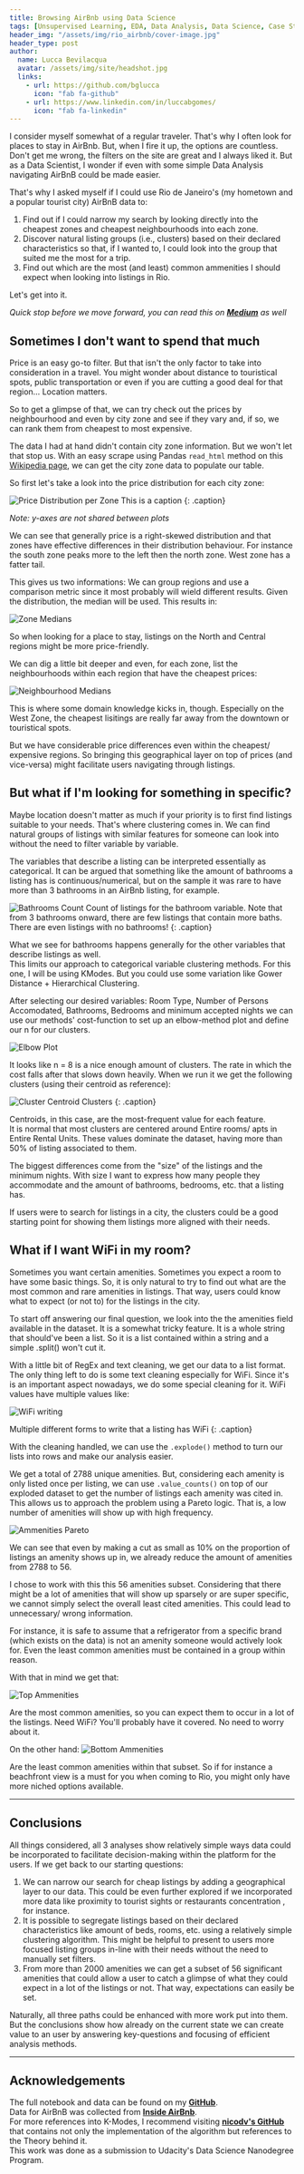 ```yaml
---
title: Browsing AirBnb using Data Science
tags: [Unsupervised Learning, EDA, Data Analysis, Data Science, Case Study]
header_img: "/assets/img/rio_airbnb/cover-image.jpg"
header_type: post
author:
  name: Lucca Bevilacqua
  avatar: /assets/img/site/headshot.jpg
  links:                
    - url: https://github.com/bglucca
      icon: "fab fa-github"
    - url: https://www.linkedin.com/in/luccabgomes/
      icon: "fab fa-linkedin"
---
```

I consider myself somewhat of a regular traveler. That's why I often look for places to stay in AirBnb. But, when I fire it up, the options are countless.
Don't get me wrong, the filters on the site are great and I always liked it. But as a Data Scientist, I wonder if even with some simple Data Analysis navigating AirBnB could be made easier.  

That's why I asked myself if I could use Rio de Janeiro's (my hometown and a popular tourist city) AirBnB data to:
1. Find out if I could narrow my search by looking directly into the cheapest zones and cheapest neighbourhoods into each zone.
2. Discover natural listing groups (i.e., clusters) based on their declared characteristics so that, if I wanted to, I could look into the group that suited me the most for a trip.
3. Find out which are the most (and least) common ammenities I should expect when looking into listings in Rio.

Let's get into it.

*Quick stop before we move forward, you can read this on [**Medium**](https://medium.com/@luccagomes/making-browsing-airbnb-easier-through-data-science-bf96e2a72e0c) as well*

## Sometimes I don't want to spend that much
Price is an easy go-to filter. But that isn't the only factor to take into consideration in a travel. You might wonder about distance to touristical spots, public transportation or even if you are cutting a good deal for that region… Location matters.

So to get a glimpse of that, we can try check out the prices by neighbourhood and even by city zone and see if they vary and, if so, we can rank them from cheapest to most expensive.  

The data I had at hand didn't contain city zone information. But we won't let that stop us. With an easy scrape using Pandas `read_html` method on this [Wikipedia page](https://pt.wikipedia.org/wiki/Lista_de_bairros_da_cidade_do_Rio_de_Janeiro), we can get the city zone data to populate our table. 

So first let's take a look into the price distribution for each city zone:

![Price Distribution per Zone](/assets/img/rio_airbnb/price-distribution-by-region.png)
This is a caption 
{: .caption}

*Note: y-axes are not shared between plots*

We can see that generally price is a right-skewed distribution and that zones have effective differences in their distribution behaviour. For instance the south zone peaks more to the left then the north zone. West zone has a fatter tail.

This gives us two informations: We can group regions and use a comparison metric since it most probably will wield different results. Given the distribution, the median will be used. This results in:  

![Zone Medians](/assets/img/rio_airbnb/price-median-by-zone.png)

So when looking for a place to stay, listings on the North and Central regions might be more price-friendly.  

We can dig a little bit deeper and even, for each zone, list the neighbourhoods within each region that have the cheapest prices:  

![Neighbourhood Medians](/assets/img/rio_airbnb/price-median-detail.png)

This is where some domain knowledge kicks in, though. Especially on the West Zone, the cheapest lisitings are really far away from the downtown or touristical spots.  

But we have considerable price differences even within the cheapest/ expensive regions. So bringing this geographical layer on top of prices (and vice-versa) might facilitate users navigating through listings.  

## But what if I'm looking for something in specific?
Maybe location doesn't matter as much if your priority is to first find listings suitable to your needs. That's where clustering comes in. We can find natural groups of listings with similar features for someone can look into without the need to filter variable by variable.  

The variables that describe a listing can be interpreted essentially as categorical. It can be argued that something like the amount of bathrooms a listing has is continuous/numerical, but on the sample it was rare to have more than 3 bathrooms in an AirBnb listing, for example.  

![Bathrooms Count](/assets/img/rio_airbnb/bathroom-var-count.png)
Count of listings for the bathroom variable. Note that from 3 bathrooms onward, there are few listings that contain more baths. There are even listings with no bathrooms!
{: .caption}

What we see for bathrooms happens generally for the other variables that describe listings as well.  
This limits our approach to categorical variable clustering methods. For this one, I will be using KModes. But you could use some variation like Gower Distance + Hierarchical Clustering.  

After selecting our desired variables: Room Type, Number of Persons Accomodated, Bathrooms, Bedrooms and minimum accepted nights we can use our methods' cost-function to set up an elbow-method plot and define our n for our clusters.  

![Elbow Plot](/assets/img/rio_airbnb/elbow-plot.png)

It looks like n = 8 is a nice enough amount of clusters. The rate in which the cost falls after that slows down heavily. When we run it we get the following clusters (using their centroid as reference):

![Cluster Centroid](/assets/img/rio_airbnb/cluster-centroids.png)
Clusters
{: .caption}

Centroids, in this case, are the most-frequent value for each feature.  
It is normal that most clusters are centered around Entire rooms/ apts in Entire Rental Units. These values dominate the dataset, having more than 50% of listing associated to them.  

The biggest differences come from the "size" of the listings and the minimum nights. With size I want to express how many people they accommodate and the amount of bathrooms, bedrooms, etc. that a listing has.  

If users were to search for listings in a city, the clusters could be a good starting point for showing them listings more aligned with their needs.

## What if I want WiFi in my room?  
Sometimes you want certain amenities. Sometimes you expect a room to have some basic things. So, it is only natural to try to find out what are the most common and rare amenities in listings. That way, users could know what to expect (or not to) for the listings in the city.  

To start off answering our final question, we look into the the amenities field available in the dataset. It is a somewhat tricky feature. It is a whole string that should've been a list. So it is a list contained within a string and a simple .split() won't cut it.  

With a little bit of RegEx and text cleaning, we get our data to a list format. The only thing left to do is some text cleaning especially for WiFi. Since it's is an important aspect nowadays, we do some special cleaning for it. WiFi values have multiple values like:  

![WiFi writing](/assets/img/rio_airbnb/wifi-writing.png)

Multiple different forms to write that a listing has WiFi
{: .caption}

With the cleaning handled, we can use the `.explode()` method to turn our lists into rows and make our analysis easier.  

We get a total of 2788 unique amenities. But, considering each amenity is only listed once per listing, we can use `.value_counts()` on top of our exploded dataset to get the number of listings each amenity was cited in. This allows us to approach the problem using a Pareto logic. That is, a low number of amenities will show up with high frequency.  

![Ammenities Pareto](/assets/img/rio_airbnb/amenities-pareto.png)

We can see that even by making a cut as small as 10% on the proportion of listings an amenity shows up in, we already reduce the amount of amenities from 2788 to 56.  

I chose to work with this this 56 amenities subset. Considering that there might be a lot of amenities that will show up sparsely or are super specific, we cannot simply select the overall least cited amenities. This could lead to unnecessary/ wrong information.  

For instance, it is safe to assume that a refrigerator from a specific brand (which exists on the data) is not an amenity someone would actively look for. Even the least common amenities must be contained in a group within reason.  

With that in mind we get that:  

![Top Ammenities](/assets/img/rio_airbnb/amenities-ranking-top.png)

Are the most common amenities, so you can expect them to occur in a lot of the listings. Need WiFi? You'll probably have it covered. No need to worry about it. 

On the other hand:
![Bottom Ammenities](/assets/img/rio_airbnb/amenities-ranking-bottom.png)

Are the least common amenities within that subset. So if for instance a beachfront view is a must for you when coming to Rio, you might only have more niched options available.

---

## Conclusions
All things considered, all 3 analyses show relatively simple ways data could be incorporated to facilitate decision-making within the platform for the users. If we get back to our starting questions:
1. We can narrow our search for cheap listings by adding a geographical layer to our data. This could be even further explored if we incorporated more data like proximity to tourist sights or restaurants concentration , for instance.
2. It is possible to segregate listings based on their declared characteristics like amount of beds, rooms, etc. using a relatively simple clustering algorithm. This might be helpful to present to users more focused listing groups in-line with their needs without the need to manually set filters.
3. From more than 2000 amenities we can get a subset of 56 significant amenities that could allow a user to catch a glimpse of what they could expect in a lot of the listings or not. That way, expectations can easily be set.

Naturally, all three paths could be enhanced with more work put into them. But the conclusions show how already on the current state we can create value to an user by answering key-questions and focusing of efficient analysis methods.

---

## Acknowledgements
The full notebook and data can be found on my [**GitHub**](https://github.com/bglucca/RioAirBnb?tab=readme-ov-file).  
Data for AirBnB was collected from [**Inside AirBnb**](https://insideairbnb.com/explore/).  
For more references into K-Modes, I recommend visiting [**nicodv's GitHub**](https://github.com/nicodv/kmodes) that contains not only the implementation of the algorithm but references to the Theory behind it.  
This work was done as a submission to Udacity's Data Science Nanodegree Program.  